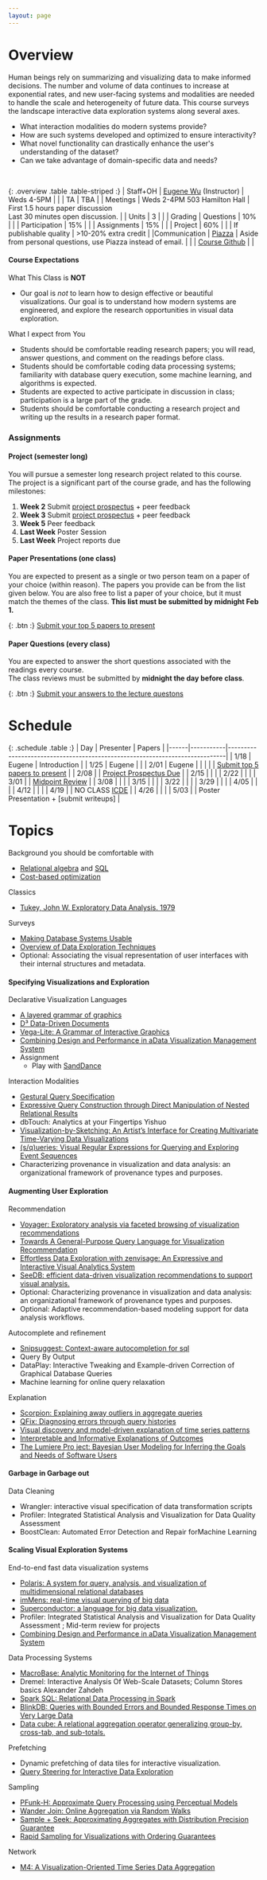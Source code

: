 ```yaml
---
layout: page
---
```


# Overview

Human beings rely on summarizing and visualizing data to make informed decisions.  The number and volume of data continues to increase at exponential rates, and new user-facing systems and modalities are needed to handle the scale and heterogeneity of future data.
This course surveys the landscape interactive data exploration systems along several axes. 

* What interaction modalities do modern systems provide? 
* How are such systems developed and optimized to ensure interactivity? 
* What novel functionality can drastically enhance the user's understanding of the dataset? 
* Can we take advantage of domain-specific data and needs?

<br/> 


{: .overview .table .table-striped :}
| Staff+OH     |  [Eugene Wu](http://www.eugenewu.net) (Instructor) | Weds 4-5PM |
|              |  TA           | TBA            |
| Meetings     | Weds 2-4PM 503 Hamilton Hall |        First 1.5 hours paper discussion<br/>Last 30 minutes open discussion.        |
| Units        | 3             |                |
| Grading      | Questions     | 10% |
|              | Participation | 15% |
|              | Assignments   | 15% |
|              | Project       | 60% |
|              | If publishable quality | >10-20% extra credit |
|Communication | [Piazza](https://piazza.com/) | Aside from personal questions, use Piazza instead of email. |
|              | [Course Github](https://github.com/columbiaviz/) | |


#### Course Expectations

What This Class is **NOT**

* Our goal is *not* to learn how to design effective or beautiful visualizations.  Our goal is to understand how modern systems are engineered, and explore the research opportunities in visual data exploration.

What I expect from You

* Students should be comfortable reading research papers; you will read, answer questions, and comment on the readings before class.
* Students should be comfortable coding data processing systems;  familiarity with database query execution, some machine learning, and algorithms is expected.    
* Students are expected to active participate in discussion in class; participation is a large part of the grade.
* Students should be comfortable conducting a research project and writing up the results in a research paper format.

### Assignments

#### Project (semester long)

You will pursue a semester long research project related to this course.  
The project is a significant part of the course grade, and has the following milestones:

1. **Week 2** Submit [project prospectus](./proposals) + peer feedback
1. **Week 3** Submit [project prospectus](./proposals) + peer feedback
2. **Week 5** Peer feedback
3. **Last Week** Poster Session
4. **Last Week** Project reports due

#### Paper Presentations (one class)

You are expected to present as a single or two person team on a paper of your choice (within reason).  The papers you provide can be from the list given below.  You are also free to list a paper of your choice, but it must match the themes of the class. 
**This list must be submitted by midnight Feb 1.**


{: .btn :}
[Submit your top 5 papers to present](https://goo.gl/forms/4ymov5u7dFo2k7Ft1)



#### Paper Questions (every class)

You are expected to answer the short questions associated with the readings every course.  
The class reviews must be submitted by **midnight the day before class**.

{: .btn :}
[Submit your answers to the lecture questons]()



# Schedule

{: .schedule .table  :}
|  Day | Presenter | Papers                                                                      |
|------|-----------|-----------------------------------------------------------------------------|
| 1/18 | Eugene    | Introduction                                                                | 
| 1/25 | Eugene    |                                                                             | 
| 2/01 | Eugene    |                                                                             | 
|      |           | [Submit top 5 papers to present](https://goo.gl/forms/4ymov5u7dFo2k7Ft1)    | 
| 2/08 |           | [Project Prospectus Due](./proposals)                                        | 
| 2/15 |           |                                                                             | 
| 2/22 |           |                                                                             | 
| 3/01 |           | [Midpoint Review](./midpoint)                                               | 
| 3/08 |           |                                                                             | 
| 3/15 |           |                                                                             | 
| 3/22 |           |                                                                             | 
| 3/29 |           |                                                                             | 
| 4/05 |           |                                                                             | 
| 4/12 |           |                                                                             | 
| 4/19 |           | NO CLASS [ICDE](http://icde2017.sdsc.edu/)                                  | 
| 4/26 |           |                                                                             | 
| 5/03 |           | Poster Presentation + [submit writeups]                                     |  


# Topics

Background you should be comfortable with

* [Relational algebra](https://en.m.wikipedia.org/wiki/Relational_algebra) and [SQL](https://www.postgresql.org/docs/9.5/static/sql-select.html)
* [Cost-based optimization](http://web.stanford.edu/class/cs345d-01/rl/chaudhuri98.pdf)

Classics

* [Tukey, John W. Exploratory Data Analysis. 1979](https://scholar.google.com/scholar?hl=en&q=2.+Tukey%2C+John+W.+Exploratory+Data+Analysis.+1979)

Surveys 

* [Making Database Systems Usable](https://scholar.google.com/scholar?q=Making+Database+Systems+Usable)
* [Overview of Data Exploration Techniques](http://stratos.seas.harvard.edu/files/stratos/files/exploration-tutorial.pdf)
* Optional: Associating the visual representation of user interfaces with their internal structures and metadata.

#### Specifying Visualizations and Exploration

Declarative Visualization Languages

* [A layered grammar of graphics](http://vita.had.co.nz/papers/layered-grammar.html)
* [D³ Data-Driven Documents](https://scholar.google.com/scholar?q=D%C2%B3+Data-Driven+Documents)
* [Vega-Lite: A Grammar of Interactive Graphics](https://idl.cs.washington.edu/files/2017-VegaLite-InfoVis.pdf)
* [Combining Design and Performance in aData Visualization Management System](/files/papers/dvmscidr.pdf)
* Assignment
  * Play with [SandDance](https://sanddance.azurewebsites.net/BeachPartyApp/BeachPartyApp.html)

Interaction Modalities

* [Gestural Query Specification](https://scholar.google.com/scholar?q=gestural+query+specification)
* [Expressive Query Construction through Direct Manipulation of Nested Relational Results](https://scholar.google.com/scholar?q=Expressive+Query+Construction+through+Direct+Manipulation+of+Nested+Relational+Results)
* dbTouch: Analytics at your Fingertips Yishuo  
* [Visualization-by-Sketching: An Artist’s Interface for Creating Multivariate Time-Varying Data Visualizations](http://www.cs.tufts.edu/comp/250VIS/papers/Visualization-by-Sketching.pdf)
* [(s/q)ueries: Visual Regular Expressions for Querying and Exploring Event Sequences](https://www.microsoft.com/en-us/research/wp-content/uploads/2016/02/chi2015-squeries.pdf)
* Characterizing provenance in visualization and data analysis: an organizational framework of provenance types and purposes.

#### Augmenting User Exploration

Recommendation

* [Voyager: Exploratory analysis via faceted browsing of visualization recommendations](http://www.cs.tufts.edu/comp/250VIS/papers/2015-Voyager-InfoVis.pdf)
* [Towards A General-Purpose Query Language for Visualization Recommendation](https://idl.cs.washington.edu/files/2016-CompassQL-HILDA.pdf)
* [Effortless Data Exploration with zenvisage: An Expressive and Interactive Visual Analytics System](http://web.engr.illinois.edu/~adityagp/zenvisage.pdf)
* [SeeDB: efficient data-driven visualization recommendations to support visual analysis.](/files/papers/seedb.pdf)
* Optional: Characterizing provenance in visualization and data analysis: an organizational framework of provenance types and purposes.
* Optional: Adaptive recommendation-based modeling support for data analysis workflows.

Autocomplete and refinement

* [Snipsuggest: Context-aware autocompletion for sql]()
* Query By Output
* DataPlay: Interactive Tweaking and Example-driven Correction of Graphical Database Queries
* Machine learning for online query relaxation

Explanation

* [Scorpion: Explaining away outliers in aggregate queries](http://sirrice.github.io/files/papers/scorpion-vldb13.pdf)
* [QFix: Diagnosing errors through query histories](/files/papers/qfix.pdf)
* [Visual discovery and model-driven explanation of time series patterns](https://www.cl.cam.ac.uk/~as2006/files/sarkar_2016_gatherminer.pdf)
* [Interpretable and Informative Explanations of Outcomes](http://www.vldb.org/pvldb/vol8/p61-elgebaly.pdf)
* [The Lumiere Pro ject: Bayesian User Modeling for Inferring the Goals and Needs of Software Users](/files/papers/lum.pdf)

#### Garbage in Garbage out

Data Cleaning

* Wrangler: interactive visual specification of data transformation scripts
* Profiler: Integrated Statistical Analysis and Visualization for Data Quality Assessment
* BoostClean: Automated Error Detection and Repair forMachine Learning

#### Scaling Visual Exploration Systems

End-to-end fast data visualization systems

* [Polaris: A system for query, analysis, and visualization of multidimensional relational databases](/files/papers/polaris.pdf)
* [imMens: real-time visual querying of big data](/files/papers/immens.pdf)
* [Superconductor: a language for big data visualization.](/files/papers/superconductor.pdf)
* Profiler: Integrated Statistical Analysis and Visualization for Data Quality Assessment ; Mid-term review for projects  
* [Combining Design and Performance in aData Visualization Management System](/files/papers/dvmscidr.pdf)

Data Processing Systems

* [MacroBase: Analytic Monitoring for the Internet of Things](/files/papers/macrobase.pdf)
* Dremel: Interactive Analysis Of Web-Scale Datasets; Column Stores basics  Alexander Zahdeh  
* [Spark SQL: Relational Data Processing in Spark](https://amplab.cs.berkeley.edu/wp-content/uploads/2015/03/SparkSQLSigmod2015.pdf)
* [BlinkDB: Queries with Bounded Errors and Bounded Response Times on Very Large Data](/files/papers/blinkdb.pdf)
* [Data cube: A relational aggregation operator generalizing group-by, cross-tab, and sub-totals.](/files/papers/olap.pdf)

Prefetching

* Dynamic prefetching of data tiles for interactive visualization.
* [Query Steering for Interactive Data Exploration](/files/papers/steering.pdf)

Sampling

* [PFunk-H: Approximate Query Processing using Perceptual Models](/files/papers/pfunk.pdf)
* [Wander Join: Online Aggregation via Random Walks](/files/papers/wanderjoin.pdf)
* [Sample + Seek: Approximating Aggregates with Distribution Precision Guarantee](/files/papers/sigmod16sampleseek.pdf)
* [Rapid Sampling for Visualizations with Ordering Guarantees](/files/papers/rapidsampling.pdf)


Network

* [M4: A Visualization-Oriented Time Series Data Aggregation](/files/papers/m4.pdf)


<!--
* Visualization-aware sampling for very large datasets
* Visage: A user interface environment for exploring information.
* [Online Dynamic Reordering for Interactive Data Processing](/files/paper/juggle.pdf)
* Dynamic client-server optimization for scalable interactive visualization on the web.
* Queriosity: Automated Data Exploration, IEEE 2015
* An Analytic Data Engine for Visualization in Tableau, SIGMOD, 2011
* Multiscale Visualization Using Data Cubes, 2002
* G-OLA: Generalized On-Line Aggregation for Interactive Analysis on Big Data, SIGMOD, 2015
-->



